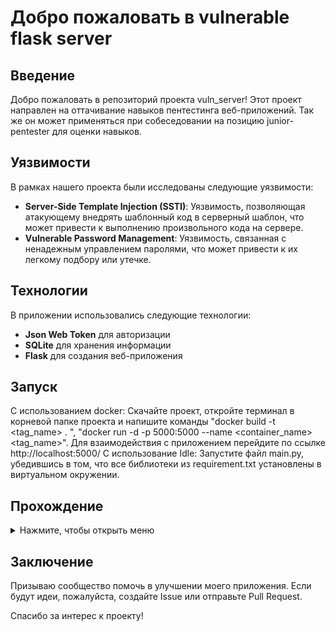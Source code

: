 # Добро пожаловать в vulnerable flask server

## Введение
Добро пожаловать в репозиторий проекта vuln_server! Этот проект направлен на оттачивание навыков пентестинга веб-приложений. Так же он может применяться при собеседовании на позицию junior-pentester для оценки навыков.

## Уязвимости
В рамках нашего проекта были исследованы следующие уязвимости:

- **Server-Side Template Injection (SSTI)**: Уязвимость, позволяющая атакующему внедрять шаблонный код в серверный шаблон, что может привести к выполнению произвольного кода на сервере.
- **Vulnerable Password Management**: Уязвимость, связанная с ненадежным управлением паролями, что может привести к их легкому подбору или утечке.

## Технологии
В приложении использовались следующие технологии:
- **Json Web Token** для авторизации
- **SQLite** для хранения информации
- **Flask** для создания веб-приложения

## Запуск
С использованием docker:
Скачайте проект, откройте терминал в корневой папке проекта и напишите команды "docker build -t <tag_name> . ", "docker run -d -p 5000:5000 --name <container_name> <tag_name>". Для взаимодействия с приложением перейдите по ссылке http://localhost:5000/
C использование Idle:
Запустите файл main.py, убедившись в том, что все библиотеки из requirement.txt установлены в виртуальном окружении.

## Прохождение
<details>
  <summary>Нажмите, чтобы открыть меню</summary>
  - Заходим на сайт, оцениваем функциональность.
  - Регистрируемся и пробуем оставить пост.
  - Пробуем нажать на раздел пригласи друга, понимаем, что для авторизации используются jwt.
  - Фаззим приложение и на ручке /.config находим файл, подсказывающий нам правила задания паролей на сервере.
  - Открываем hashcat и вводим следующую команду "./hashcat -a3 -m 16500 jwt.txt enc_key_for_production_?d?d?d?d?d?d?d?d --increment", где: jwt.txt файл с токеном, a3 режим bruteforce, -m 16500 режим взлома JWT.
  - С полученным ключом меняем и переподписываем токен (необходимо также добавить поле "is_administrator":True).
  - Получаем доступ к функциональности пригласить друга. Так как на этапе разведки можно заметить, что используется flask, а также значение test_user отображается на странице, пробуем протестировать сайт на наличие SSTI с помощью {{7*7}}.
  - Используем payloads для получения reverse shell. Задание выполнено!
</details>

## Заключение
Призываю сообщество помочь в улучшении моего приложения. Если будут идеи, пожалуйста, создайте Issue или отправьте Pull Request.

Спасибо за интерес к проекту!
